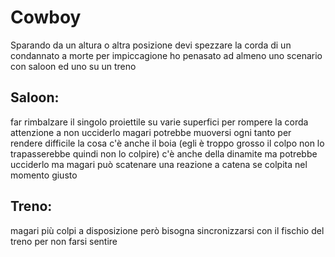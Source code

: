 # Cowboy
Sparando da un altura o altra posizione devi spezzare la corda di un condannato a morte per impiccagione
ho penasato ad almeno uno scenario con saloon ed uno su un treno 

## Saloon:
far rimbalzare il singolo proiettile su varie superfici per rompere la corda attenzione a non ucciderlo
magari potrebbe muoversi ogni tanto per rendere difficile la cosa
c'è anche il boia (egli è troppo grosso il colpo non lo trapasserebbe quindi non lo colpire)
c'è anche della dinamite ma potrebbe ucciderlo ma magari può scatenare una reazione a catena se colpita nel momento giusto


## Treno:
magari più colpi a disposizione però bisogna sincronizzarsi con il fischio del treno per non farsi sentire